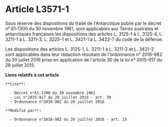 # Article L3571-1

Sous réserve des dispositions du traité de l'Antarctique publié par le décret n° 61-1300 du 30 novembre 1961, sont
applicables aux Terres australes et antarctiques françaises les dispositions des articles L. 3125-1 à L. 3125-4, L. 3211-1 à
L. 3211-3, L. 3225-1 et L. 3421-1 à L. 3422-7 du code de la défense.

Les dispositions des articles L. 3125-1, L. 3211-1 à L. 3211-2 et L. 3421-2 sont applicables dans leur rédaction résultant de
l'ordonnance n° 2016-982 du 20 juillet 2016 prise en application de l'article 30 de la loi n° 2015-917 du 28 juillet 2015.

**Liens relatifs à cet article**

	**Cite**:

	  - Décret n°61-1300 du 30 novembre 1961
	  - Loi n°2015-917 du 28 juillet 2015 - art. 30
	  - Ordonnance n°2016-982 du 20 juillet 2016

	**Modifié par**:

	  - Ordonnance n°2016-982 du 20 juillet 2016 - art. 15
